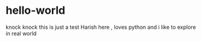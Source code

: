 # hello-world
knock knock this is just a test
Harish here , loves python and i like to explore in real world 
